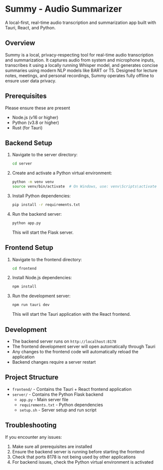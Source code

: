 # Summy - Audio Summarizer


A local-first, real-time audio transcription and summarization app built with Tauri, React, and Python.

## Overview

Summy is a local, privacy-respecting tool for real-time audio transcription and summarization. It captures audio from system and microphone inputs, transcribes it using a locally running Whisper model, and generates concise summaries using modern NLP models like BART or T5. Designed for lecture notes, meetings, and personal recordings, Summy operates fully offline to ensure user data privacy.

## Prerequisites
Please ensure these are present

- Node.js (v16 or higher)
- Python (v3.8 or higher)
- Rust (for Tauri)

## Backend Setup

1. Navigate to the server directory:
   ```bash
   cd server
   ```

2. Create and activate a Python virtual environment:
   ```bash
   python -m venv venv
   source venv/bin/activate  # On Windows, use: venv\Scripts\activate
   ```

3. Install Python dependencies:
   ```bash
   pip install -r requirements.txt
   ```

4. Run the backend server:
   ```bash
   python app.py
   ```
   This will start the Flask server.

## Frontend Setup

1. Navigate to the frontend directory:
   ```bash
   cd frontend
   ```

2. Install Node.js dependencies:
   ```bash
   npm install
   ```

3. Run the development server:
   ```bash
   npm run tauri dev
   ```
   This will start the Tauri application with the React frontend.

## Development

- The backend server runs on `http://localhost:8178`
- The frontend development server will open automatically through Tauri
- Any changes to the frontend code will automatically reload the application
- Backend changes require a server restart

## Project Structure

- `frontend/` - Contains the Tauri + React frontend application
- `server/` - Contains the Python Flask backend
  - `app.py` - Main server file
  - `requirements.txt` - Python dependencies
  - `setup.sh` - Server setup and run script

## Troubleshooting

If you encounter any issues:

1. Make sure all prerequisites are installed
2. Ensure the backend server is running before starting the frontend
3. Check that ports 8178 is not being used by other applications
4. For backend issues, check the Python virtual environment is activated
